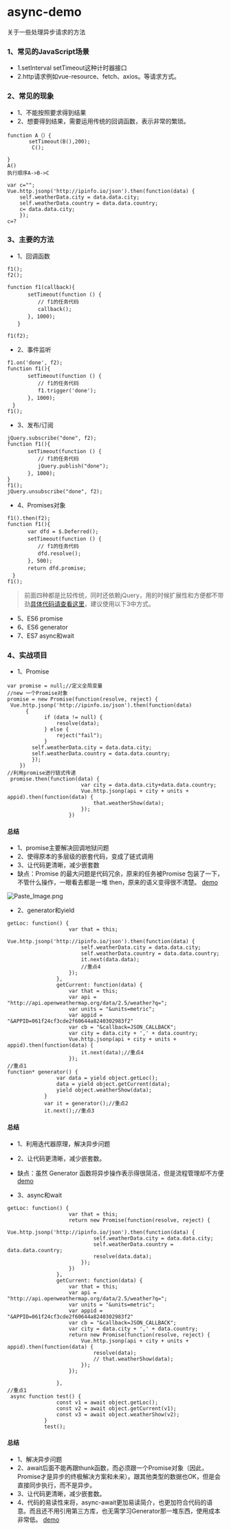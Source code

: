 # async-demo
关于一些处理异步请求的方法
### 1、常见的JavaScript场景
* 1.setInterval setTimeout这种计时器接口
* 2.http请求例如vue-resource、fetch、axios。等请求方式。

### 2、常见的现象
* 1、不能按照要求得到结果
* 2、想要得到结果，需要运用传统的回调函数，表示非常的繁琐。
```
function A（）{
       setTimeout(B(),200);
        C();
 
}
A()
执行顺序A->B->C

var c="";
Vue.http.jsonp('http://ipinfo.io/json').then(function(data) {
    self.weatherData.city = data.data.city;
    self.weatherData.country = data.data.country;
    c= data.data.city;
    });
c=? 
```
### 3、主要的方法
* 1、回调函数
```
f1();
f2();

function f1(callback){
　　　　setTimeout(function () {
　　　　　　// f1的任务代码
　　　　　　callback();
　　　　}, 1000);
　　}

f1(f2);
```
* 2、事件监听
```
f1.on('done', f2);
function f1(){
　　　　setTimeout(function () {
　　　　　　// f1的任务代码
　　　　　　f1.trigger('done');
　　　　}, 1000);
　}
f1();
```
* 3、发布/订阅
```
jQuery.subscribe("done", f2);
function f1(){
　　　　setTimeout(function () {
　　　　　　// f1的任务代码
　　　　　　jQuery.publish("done");
　　　　}, 1000);
}
f1();
jQuery.unsubscribe("done", f2);
```
* 4、Promises对象
```
f1().then(f2);
function f1(){
　　　　var dfd = $.Deferred();
　　　　setTimeout(function () {
　　　　　　// f1的任务代码
　　　　　　dfd.resolve();
　　　　}, 500);
　　　　return dfd.promise;
　}
f1();
```
> 前面四种都是比较传统，同时还依赖jQuery，用的时候扩展性和方便都不带劲[具体代码请查看这里](http://www.ruanyifeng.com/blog/2012/12/asynchronous%EF%BC%BFjavascript.html)，建议使用以下3中方式。
* 5、ES6 promise
* 6、ES6 generator
* 7、ES7 async和wait

### 4、实战项目
* 1、Promise
```
var promise = null;//定义全局变量
//new 一个Promise对象
promise = new Promise(function(resolve, reject) {
 Vue.http.jsonp('http://ipinfo.io/json').then(function(data)
      {
            if (data != null) {
                resolve(data);
            } else {
                reject("fail");
            }
        self.weatherData.city = data.data.city;
        self.weatherData.country = data.data.country;
        });
    })
//利用promise进行链式传递
 promise.then(function(data) {
                        var city = data.data.city+data.data.country;
                        Vue.http.jsonp(api + city + units + appid).then(function(data) {
                            that.weatherShow(data);
                        });
                    })
```

#### 总结

* 1、promise主要解决回调地狱问题
* 2、使得原本的多层级的嵌套代码，变成了链式调用
* 3、让代码更清晰，减少嵌套数
* 缺点：Promise 的最大问题是代码冗余，原来的任务被Promise 包装了一下，不管什么操作，一眼看去都是一堆 then，原来的语义变得很不清楚。
[demo](https://holidaying.github.io/async-demo/async/index.html)

![Paste_Image.png](http://upload-images.jianshu.io/upload_images/2604175-d2bdf103d7746341.png?imageMogr2/auto-orient/strip%7CimageView2/2/w/1240)

* 2、generator和yield
```
getLoc: function() {
                    var that = this;
                    Vue.http.jsonp('http://ipinfo.io/json').then(function(data) {
                        self.weatherData.city = data.data.city;
                        self.weatherData.country = data.data.country;
                        it.next(data.data);
                        //重点4
                    });
                },
                getCurrent: function(data) {
                    var that = this;
                    var api = "http://api.openweathermap.org/data/2.5/weather?q=";
                    var units = "&units=metric";
                    var appid = "&APPID=061f24cf3cde2f60644a8240302983f2"
                    var cb = "&callback=JSON_CALLBACK";
                    var city = data.city + ',' + data.country;
                    Vue.http.jsonp(api + city + units + appid).then(function(data) {
                        it.next(data);//重点4
                    });
//重点1
function* generator() {
                var data = yield object.getLoc();
                data = yield object.getCurrent(data);
                yield object.weatherShow(data);
            }
            var it = generator();//重点2
            it.next();//重点3
```

#### 总结

* 1、利用迭代器原理，解决异步问题
* 2、让代码更清晰，减少嵌套数。
* 缺点：虽然 Generator 函数将异步操作表示得很简洁，但是流程管理却不方便
[demo](https://holidaying.github.io/async-demo/async/generator.html)

* 3、async和wait
```
getLoc: function() {
                    var that = this;
                    return new Promise(function(resolve, reject) {
                        Vue.http.jsonp('http://ipinfo.io/json').then(function(data) {
                            self.weatherData.city = data.data.city;
                            self.weatherData.country = data.data.country;
                            resolve(data.data);
                        });
                    })
                },
                getCurrent: function(data) {
                    var that = this;
                    var api = "http://api.openweathermap.org/data/2.5/weather?q=";
                    var units = "&units=metric";
                    var appid = "&APPID=061f24cf3cde2f60644a8240302983f2"
                    var cb = "&callback=JSON_CALLBACK";
                    var city = data.city + ',' + data.country;
                    return new Promise(function(resolve, reject) {
                        Vue.http.jsonp(api + city + units + appid).then(function(data) {
                            resolve(data);
                            // that.weatherShow(data);
                        });
                    });

                },
//重点1
 async function test() {
                const v1 = await object.getLoc();
                const v2 = await object.getCurrent(v1);
                const v3 = await object.weatherShow(v2);
            }
            test();
```

#### 总结

* 1、解决异步问题
* 2、await后面不能再跟thunk函数，而必须跟一个Promise对象（因此，Promise才是异步的终极解决方案和未来）。跟其他类型的数据也OK，但是会直接同步执行，而不是异步。
* 3、让代码更清晰，减少嵌套数。
* 4、代码的易读性来将，async-await更加易读简介，也更加符合代码的语意。而且还不用引用第三方库，也无需学习Generator那一堆东西，使用成本非常低。
[demo](https://holidaying.github.io/async-demo/async/wait.html)





